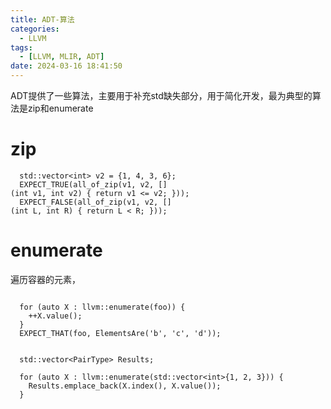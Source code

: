 ```yaml
---
title: ADT-算法
categories:
  - LLVM
tags:
  - [LLVM, MLIR, ADT]
date: 2024-03-16 18:41:50
---
```


ADT提供了一些算法，主要用于补充std缺失部分，用于简化开发，最为典型的算法是zip和enumerate

# zip

```std::vector<int> v1 = {0, 4, 2, 1};
  std::vector<int> v2 = {1, 4, 3, 6};
  EXPECT_TRUE(all_of_zip(v1, v2, [](int v1, int v2) { return v1 <= v2; }));
  EXPECT_FALSE(all_of_zip(v1, v2, [](int L, int R) { return L < R; }));
```

# enumerate

遍历容器的元素，

``` std::vector<char> foo = {'a', 'b', 'c'};

  for (auto X : llvm::enumerate(foo)) {
    ++X.value();
  }
  EXPECT_THAT(foo, ElementsAre('b', 'c', 'd'));
  
  
  std::vector<PairType> Results;

  for (auto X : llvm::enumerate(std::vector<int>{1, 2, 3})) {
    Results.emplace_back(X.index(), X.value());
  }
```

<!-- more -->
